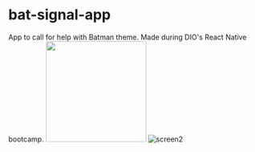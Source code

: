 # bat-signal-app
App to call for help with Batman theme.
Made during DIO's React Native bootcamp.
<img src="[https://user-images.githubusercontent.com/105131652/186226747-206a5cb6-0390-445f-9ab7-aaa88827750e.jpg](https://github.com/user-attachments/assets/c8163db5-30e5-4e36-94b7-d05eb65095fd)" width="200" />
![screen2](https://github.com/user-attachments/assets/5257adb0-2a34-4bbd-934d-bbba17b1651c)
